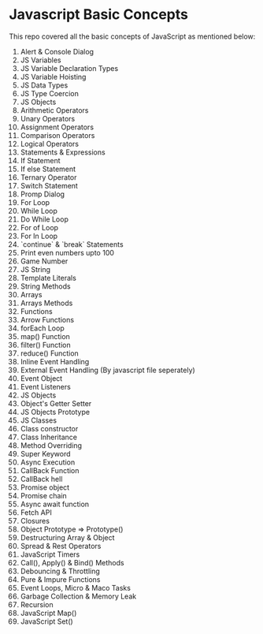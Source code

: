 # Javascript Basic Concepts

<p>This repo covered all the basic concepts of JavaScript as mentioned below:</p>

<ol>
    <li>Alert & Console Dialog</li>
    <li>JS Variables</li>
    <li>JS Variable Declaration Types</li>
    <li>JS Variable Hoisting</li>
    <li>JS Data Types</li>
    <li>JS Type Coercion</li>
    <li>JS Objects</li>
    <li>Arithmetic Operators</li>
    <li>Unary Operators</li>
    <li>Assignment Operators</li>
    <li>Comparison Operators</li>
    <li>Logical Operators</li>
    <li>Statements & Expressions</li>
    <li>If Statement</li>
    <li>If else Statement</li>
    <li>Ternary Operator</li>
    <li>Switch Statement</li>
    <li>Promp Dialog</li>
    <li>For Loop</li>
    <li>While Loop</li>
    <li>Do While Loop</li>
    <li>For of Loop</li>
    <li>For In Loop</li>
    <li>`continue` & `break` Statements</li>
    <li>Print even numbers upto 100</li>
    <li>Game Number</li>
    <li>JS String</li>
    <li>Template Literals</li>
    <li>String Methods</li>
    <li>Arrays</li>
    <li>Arrays Methods</li>
    <li>Functions</li>
    <li>Arrow Functions</li>
    <li>forEach Loop</li>
    <li>map() Function</li>
    <li>filter() Function</li>
    <li>reduce() Function</li>
    <li>Inline Event Handling</li>
    <li>External Event Handling (By javascript file seperately)</li>
    <li>Event Object</li>
    <li>Event Listeners</li>
    <li>JS Objects</li>
    <li>Object's Getter Setter</li>
    <li>JS Objects Prototype</li>
    <li>JS Classes</li>
    <li>Class constructor</li>
    <li>Class Inheritance</li>
    <li>Method Overriding</li>
    <li>Super Keyword</li>
    <li>Async Execution</li>
    <li>CallBack Function</li>
    <li>CallBack hell</li>
    <li>Promise object</li>
    <li>Promise chain</li>
    <li>Async await function</li>
    <li>Fetch API</li>
    <li>Closures</li>
    <li>Object Prototype => Prototype()</li>
    <li>Destructuring Array & Object</li>
    <li>Spread & Rest Operators</li>
    <li>JavaScript Timers</li>
    <li>Call(), Apply() & Bind() Methods</li>
    <li>Debouncing & Throttling</li>
    <li>Pure & Impure Functions</li>
    <li>Event Loops, Micro & Maco Tasks</li>
    <li>Garbage Collection & Memory Leak</li>
    <li>Recursion</li>
    <li>JavaScript Map()</li>
    <li>JavaScript Set()</li>
</ol>